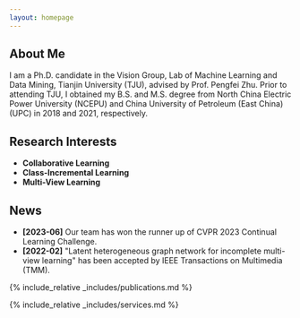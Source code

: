 ```yaml
---
layout: homepage
---
```


## About Me

I am a Ph.D. candidate in the Vision Group, Lab of Machine Learning and Data Mining, Tianjin University (TJU), advised by Prof. Pengfei Zhu. Prior to attending TJU, I obtained my B.S. and M.S. degree from North China Electric Power University (NCEPU) and China University of Petroleum (East China) (UPC) in 2018 and 2021, respectively.

## Research Interests

- **Collaborative Learning**
- **Class-Incremental Learning**
- **Multi-View Learning**
  
## News

- **[2023-06]** Our team has won the runner up of CVPR 2023 Continual Learning Challenge.
- **[2022-02]** "Latent heterogeneous graph network for incomplete multi-view learning" has been accepted by IEEE Transactions on Multimedia (TMM).


{% include_relative _includes/publications.md %}

{% include_relative _includes/services.md %}
